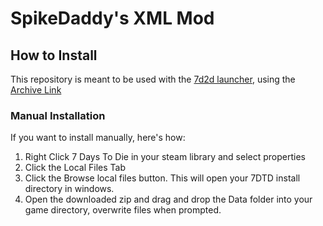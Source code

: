 # SpikeDaddy's XML Mod

## How to Install

This repository is meant to be used with the [7d2d launcher][launcher], using the [Archive
Link][archive]

### Manual Installation

If you want to install manually, here's how:

1. Right Click 7 Days To Die in your steam library and select properties
2. Click the Local Files Tab
3. Click the Browse local files button. This will open your 7DTD install directory in windows.
4. Open the downloaded zip and drag and drop the Data folder into your game directory, overwrite files when prompted.

[launcher]: https://7daystodie.com/forums/showthread.php?48537-The-7D2D-Mod-Launcher-A-Mod-Launcher-for-7-Days-to-Die
[archive]: https://github.com/Donovan522/mods-7d2d-sdx/archive/master.zip
